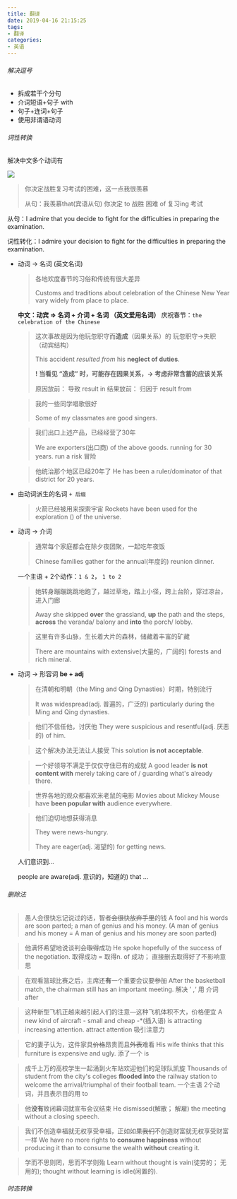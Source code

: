 ```yaml
---
title: 翻译
date: 2019-04-16 21:15:25
tags:
- 翻译
categories:
- 英语
---
```


###### 解决逗号

- 拆成若干个分句
- 介词短语+句子  with
- 句子+连词+句子
- 使用非谓语动词



###### 词性转换

解决中文多个动词有

![](https://ws1.sinaimg.cn/large/007y3hakly1g24tz1venkj30dw0933zw.jpg)



> 你决定战胜复习考试的困难，这一点我很羡慕
>
> 从句：我羡慕that(宾语从句)  你决定 to 战胜 困难 of 复习ing 考试



从句：I admire that you decide to fight for the difficulties in preparing the examination.

词性转化：I admire your decision to fight for the difficulties in preparing the examination.



+ 动词  ->  名词       (英文名词)

  > 各地欢度春节的习俗和传统有很大差异
  >
  > Customs and traditions about celebration of the Chinese New Year vary widely from place to place.
  >

  **中文：动宾     =>    名词 + 介词 + 名词    （英文爱用名词）**
  庆祝春节：`the celebration of the Chinese`

  > 这次事故是因为他玩忽职守而**造成**（因果关系）的    玩忽职守->失职 （动宾结构）
  >
  > This accident *resulted from* his **neglect of duties**.
  >
  > **! 当看见 “造成” 时，可能存在因果关系，-> 考虑非常含蓄的应该关系**
  >
  > 原因放前：  导致   result in
  > 结果放前：  归因于  result from

  > 我的一些同学唱歌很好
  >
  > Some of my classmates are good singers.

  > 我们出口上述产品，已经经营了30年
  >
  > We are exporters(出口商) of the above goods. running for 30 years.     run a risk 冒险

  > 他统治那个地区已经20年了
  > He has been a ruler/dominator of that district for 20 years.

+ 由动词派生的名词  `+ 后缀`

  > 火箭已经被用来探索宇宙
  > Rockets have been used for the exploration () of  the universe.

+ 动词  ->  介词

  > 通常每个家庭都会在除夕夜团聚，一起吃年夜饭
  >
  > Chinese families gather for the annual(年度的) reunion dinner.

     一个主语 + 2个动作：`1 & 2`， `1 to 2`

  > 她转身蹦蹦跳跳地跑了，越过草地，踏上小径，跨上台阶，穿过凉台，进入门廊
  >
  > Away she skipped **over** the grassland, **up** the path and the steps, **across** the veranda/ balony and **into** the porch/ lobby.

  >  这里有许多山脉，生长着大片的森林，储藏着丰富的矿藏
  >
  >  There are mountains with extensive(大量的，广阔的) forests and rich mineral.

+ 动词 -> 形容词        **be + adj**

  > 在清朝和明朝（the Ming and Qing Dynasties）时期，特别流行
  >
  > It was widespread(adj. 普遍的，广泛的)  particularly during the Ming and Qing dynasties. 

  > 他们不信任他，讨厌他
  > They were suspicious and resentful(adj. 厌恶的) of him.

  > 这个解决办法无法让人接受
  > This solution **is not acceptable**.

  > 一个好领导不满足于仅仅守住已有的成就
  > A good leader **is not content with** merely taking care of / guarding what's already there.

  > 世界各地的观众都喜欢米老鼠的电影
  > Movies about Mickey Mouse have **been popular with** audience everywhere.

  > 他们迫切地想获得消息
  >
  > They were news-hungry.
  >
  > They are eager(adj. 渴望的) for getting news.

  人们意识到...

  people are aware(adj. 意识的，知道的)  that ... 



###### 删除法

> 愚人会很快忘记说过的话，智者~~会很快放弃手里~~的钱
> A fool and his words are soon parted; a man of genius and his money.
> (A man of genius and his money = A man of genius and his money are soon parted)

> 他满怀希望地说谈判会~~取得~~成功
> He spoke hopefully of the success of the negotiation.
> 取得成功 = 取得n.  of  成功； 直接删去取得好了不影响意思

> 在观看篮球比赛之后，主席还**有**一个重要会议要~~参加~~
> After the basketball match, the chairman still has an important meeting.
> 解决 ’ ,‘ 用 介词 after

> 这种新型飞机正越来越引起人们的注意—这种飞机体积不大，价格便宜
> A new kind of aircraft - small and cheap -*(插入语) is attracting increasing attention.
> attract attention  吸引注意力

> 它的妻子认为，这件家具~~价格~~昂贵而且~~外表~~难看
> His wife thinks that this furniture is expensive and ugly.
> 添了一个 is

> 成千上万的高校学生一起涌到火车站欢迎他们的足球队凯旋
> Thousands of student from the city's colleges **flooded into** the railway station to welcome the arrival/triumphal of their football team.
> 一个主语 2个动词，并且表示目的用 to

> 他**没有**致闭幕词就宣布会议结束
> He dismissed(解散； 解雇) the meeting without a closing speech.

> 我们不创造幸福就无权享受幸福，正如如果~~我们~~不创造财富就无权享受财富一样
> We have no more rights to **consume happiness** without producing it than to consume the wealth **without** creating it.

> 学而不思则罔，思而不学则殆
> Learn without thought is vain(徒劳的； 无用的); thought without learning is idle(闲置的).



###### 时态转换

